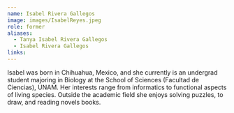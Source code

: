 ```yaml
---
name: Isabel Rivera Gallegos
image: images/IsabelReyes.jpeg
role: former
aliases:
  - Tanya Isabel Rivera Gallegos
  - Isabel Rivera Gallegos
links:
---
```


Isabel was born in Chihuahua, Mexico, and she currently is an undergrad student majoring in Biology at the School of Sciences (Facultad de Ciencias), UNAM. Her interests range from informatics to functional aspects of living species. Outside the academic field she enjoys solving puzzles, to draw, and reading novels books. 
